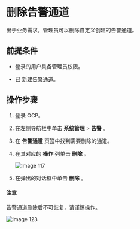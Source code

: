 # 删除告警通道

出于业务需求，管理员可以删除自定义创建的告警通道。

## 前提条件

* 登录的用户具备管理员权限。

* 已 [新建告警通道](15.create-alarm-channel.md)。

## 操作步骤

1. 登录 OCP。

2. 在左侧导航栏中单击 **系统管理** \> **告警** 。

3. 在 **告警通道** 页签中找到需要删除的通道。

4. 在其对应的 **操作** 列单击 **删除** 。

   ![Image 117](https://obbusiness-private.oss-cn-shanghai.aliyuncs.com/doc/img/ocp/401/%E5%88%A0%E9%99%A4%E5%91%8A%E8%AD%A6%E9%80%9A%E9%81%931.png)

5. 在弹出的对话框中单击 **删除** 。

  <main id="notice" type='notice'>
    <h4>注意</h4>
    <p>告警通道删除后不可恢复，请谨慎操作。</p>
  </main>

   ![Image 123](https://help-static-aliyun-doc.aliyuncs.com/assets/img/zh-CN/1706929461/p425871.png)
